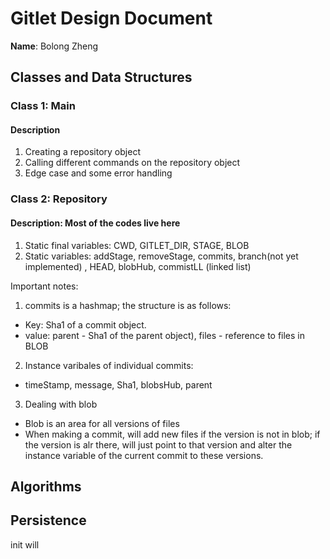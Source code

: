 # Gitlet Design Document

**Name**: Bolong Zheng

## Classes and Data Structures

### Class 1: Main

#### Description

1. Creating a repository object
2. Calling different commands on the repository object
3. Edge case and some error handling

### Class 2: Repository

#### Description: Most of the codes live here

1. Static final variables:
   CWD, GITLET_DIR, STAGE, BLOB
2. Static variables:
    addStage, removeStage, commits, branch(not yet implemented)
   , HEAD, blobHub, commistLL (linked list)

Important notes:
1. commits is a hashmap; the structure is as follows:
- Key: Sha1 of a commit object.
- value: parent - Sha1 of the parent object), 
         files - reference to files in BLOB

2. Instance varibales of individual commits:
- timeStamp, message, Sha1, blobsHub, parent

3. Dealing with blob
- Blob is an area for all versions of files
- When making a commit, will add new files if 
the version is not in blob; if the version is alr there,
will just point to that version and alter the instance
  variable of the current commit to these versions.

## Algorithms

## Persistence
init will 
